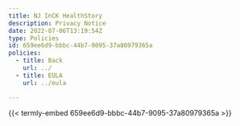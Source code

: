 ```yaml
---
title: NJ InCK HealthStory
description: Privacy Notice
date: 2022-07-06T13:19:54Z
type: Policies
id: 659ee6d9-bbbc-44b7-9095-37a80979365a
policies: 
  - title: Back
    url: ../
  - title: EULA
    url: ../eula

---
```


{{< termly-embed 659ee6d9-bbbc-44b7-9095-37a80979365a >}}
